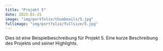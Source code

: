 ```yaml
---
title: "Projekt 5"
date: 2025-01-25
image: "img/portfolio/thumbnails/5.jpg"
fullimage: "img/portfolio/fullsize/5.jpg"
---
```

Dies ist eine Beispielbeschreibung für Projekt 5. Eine kurze Beschreibung des Projekts und seiner Highlights.
